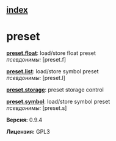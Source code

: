 [index](index.html) 
---

# preset




[**preset.float**](preset.float.html): load/store float preset <br>
_псевдонимы:_ [preset.f]


[**preset.list**](preset.list.html): load/store symbol preset <br>
_псевдонимы:_ [preset.l]


[**preset.storage**](preset.storage.html): preset storage control 

[**preset.symbol**](preset.symbol.html): load/store symbol preset <br>
_псевдонимы:_ [preset.s]



**Версия:** 0.9.4

**Лицензия:** GPL3
